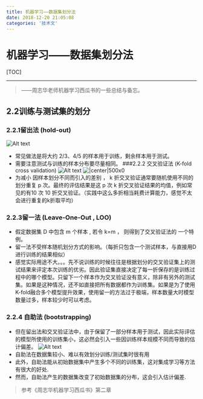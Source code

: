 ```yaml
---
title: 机器学习——数据集划分法
date: 2018-12-20 21:05:08
categories: '技术文'
---
```

# 机器学习——数据集划分法
[TOC]
___________
<!-- more -->
>——周志华老师机器学习西瓜书的一些总结与备忘。

## 2.2训练与测试集的划分
### 2.2.1留出法 (hold-out)
![Alt text](./1547883234693.png)

+ 常见做法是将大约 $2/3、 4/5$ 的样本用于训练，剩余样本用于测试。
+ 需要注意测试与训练的样本分布要尽量相同。
  ###2.2.2 交叉验证法 (K-fold cross validation)
  ![Alt text](./1547883432652.png)
  ![|center|500x0](./1547883554167.png)
+ 为减小 因样本划分不同而引入的差别 ， k 折交叉验证通常要随机使用不同的划分重复 p 次。最终的评估结果是这 p 次 k 折交叉验证结果的均值，例如常见的有10 次 10 折交叉验证。（实践中这么多折相当耗费计算能力，感觉不太会进行重复的k折取平均）
### 2.2.3留一法 (Leave-One-Out , LOO)
+ 假定数据集 D 中包含 m 个样本 , 若令 k=m ， 则得到了交叉验证法的 一个特例。 
+ 留一法不受样本随机划分方式的影响。（每折只包含一个测试样本，与直接用D进行训练的结果相似）
+ 感觉实际用途不大。。。先不说训练的时候往往是根据划分的交叉验证集上的测试结果来评定本次训练的优劣。因此验证集直接决定了每一折保存的是训练过程中的哪个模型。只留下一个样本作为交叉验证没有意义，除非有另外的测试集。如果是这种情况，还不如直接把所有数据都作为训练集。如果是为了使用K-fold融合多个模型提升效果，使用留一的方法过于极端，样本数量大时模型数量过多，样本较少时可以考虑。
### 2.2.4 自助法 (bootstrapping)
+ 但在留出法和交叉验证法中，由于保留了一部分样本用于测试，因此实际评估的模型所使用的训练集小，这必然会引入一些因训练样本规模不同而导致的估计偏差。
  ![Alt text](./1547884803050.png)
+ 自助法在数据集较小、难以有效划分训练/测试集时很有用
+ 此外，自助法能从初始数据集中产生多个不同的训练集，这对集成学习等方法有很大的好处.
+ 然而，自助法产生的数据集改变了初始数据集的分布，这会引入估计偏差.


>参考《周志华机器学习西瓜书》第二章